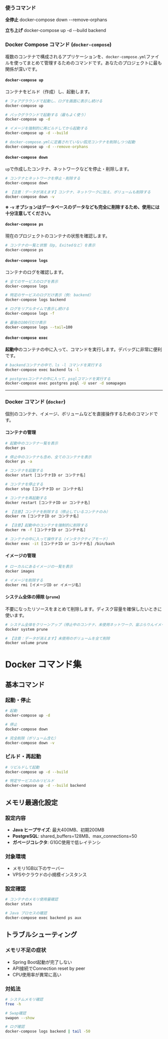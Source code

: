 ### 使うコマンド
**全停止**
docker-compose down --remove-orphans

**立ち上げ**
docker-compose up -d --build backend

### Docker Compose コマンド (`docker-compose`)
複数のコンテナで構成されるアプリケーションを、`docker-compose.yml`ファイルを使ってまとめて管理するためのコマンドです。あなたのプロジェクトに最も関係が深いです。

#### `docker-compose up`
コンテナをビルド（作成）し、起動します。

```bash
# フォアグラウンドで起動し、ログを画面に表示し続ける
docker-compose up

# バックグラウンドで起動する（最もよく使う）
docker-compose up -d

# イメージを強制的に再ビルドしてから起動する
docker-compose up -d --build

# docker-compose.ymlに定義されていない孤児コンテナを削除しつつ起動
docker-compose up -d --remove-orphans
```

#### `docker-compose down`
`up`で作成したコンテナ、ネットワークなどを停止・削除します。

```bash
# コンテナとネットワークを停止・削除する
docker-compose down

# 【注意：データが消えます】コンテナ、ネットワークに加え、ボリュームも削除する
docker-compose down -v
```
**※ `-v` オプションはデータベースのデータなども完全に削除するため、使用には十分注意してください。**

#### `docker-compose ps`
現在のプロジェクトのコンテナの状態を確認します。

```bash
# コンテナの一覧と状態（Up, Exitedなど）を表示
docker-compose ps
```

#### `docker-compose logs`
コンテナのログを確認します。

```bash
# 全てのサービスのログを表示
docker-compose logs

# 特定のサービスのログだけ表示（例: backend）
docker-compose logs backend

# ログをリアルタイムで表示し続ける
docker-compose logs -f

# 最後の100行だけ表示
docker-compose logs --tail=100
```

#### `docker-compose exec`
**起動中**のコンテナの中に入って、コマンドを実行します。デバッグに非常に便利です。

```bash
# backendコンテナの中で、ls -l コマンドを実行する
docker-compose exec backend ls -l

# postgresコンテナの中に入って、psqlコマンドを実行する
docker-compose exec postgres psql -U user -d somapages
```

---

### Docker コマンド (`docker`)
個別のコンテナ、イメージ、ボリュームなどを直接操作するためのコマンドです。

#### コンテナの管理

```bash
# 起動中のコンテナ一覧を表示
docker ps

# 停止中のコンテナも含め、全てのコンテナを表示
docker ps -a

# コンテナを起動する
docker start [コンテナID or コンテナ名]

# コンテナを停止する
docker stop [コンテナID or コンテナ名]

# コンテナを再起動する
docker restart [コンテナID or コンテナ名]

# 【注意】コンテナを削除する（停止しているコンテナのみ）
docker rm [コンテナID or コンテナ名]

# 【注意】起動中のコンテナを強制的に削除する
docker rm -f [コンテナID or コンテナ名]

# コンテナの中に入って操作する（インタラクティブモード）
docker exec -it [コンテナID or コンテナ名] /bin/bash
```

#### イメージの管理

```bash
# ローカルにあるイメージの一覧を表示
docker images

# イメージを削除する
docker rmi [イメージID or イメージ名]
```

#### システム全体の掃除 (`prune`)
不要になったリソースをまとめて削除します。ディスク容量を確保したいときに使います。

```bash
# システム全体をクリーンアップ（停止中のコンテナ、未使用ネットワーク、宙ぶらりんイメージなど）
docker system prune

# 【注意：データが消えます】未使用のボリュームを全て削除
docker volume prune
```

# Docker コマンド集

## 基本コマンド

### 起動・停止
```bash
# 起動
docker-compose up -d

# 停止
docker-compose down

# 完全削除（ボリューム含む）
docker-compose down -v
```

### ビルド・再起動
```bash
# リビルドして起動
docker-compose up -d --build

# 特定サービスのみリビルド
docker-compose up -d --build backend
```

## メモリ最適化設定

### 設定内容
- **Java ヒープサイズ**: 最大400MB、初期200MB
- **PostgreSQL**: shared_buffers=128MB、max_connections=50
- **ガベージコレクタ**: G1GC使用で低レイテンシ

### 対象環境
- メモリ1GB以下のサーバー
- VPSやクラウドの小規模インスタンス

### 設定確認
```bash
# コンテナのメモリ使用量確認
docker stats

# Java プロセスの確認
docker-compose exec backend ps aux
```

## トラブルシューティング

### メモリ不足の症状
- Spring Boot起動が完了しない
- API接続でConnection reset by peer
- CPU使用率が異常に高い

### 対処法
```bash
# システムメモリ確認
free -h

# Swap確認
swapon --show

# ログ確認
docker-compose logs backend | tail -50
```